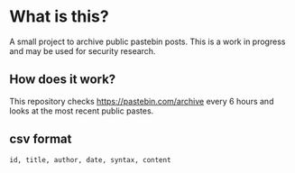 # What is this?
A small project to archive public pastebin posts. This is a work in progress and may be used for security research.


## How does it work?
This repository checks https://pastebin.com/archive every 6 hours and looks at the most recent public pastes.


## csv format
```
id, title, author, date, syntax, content
```